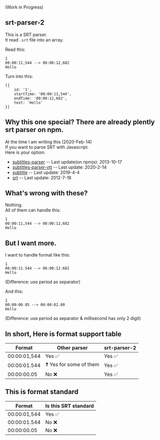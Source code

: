 (Work in Progress)
## srt-parser-2
This is a SRT parser.    
It read `.srt` file into an array.    


Read this:
```
1
00:00:11,544 --> 00:00:12,682
Hello
```

Turn into this:
```
[{
    id: '1',
    startTime: '00:00:11,544',
    endTime: '00:00:12,682',
    text: 'Hello' 
}]
```

## Why this one special? There are already plently srt parser on npm.
At the time I am writing this (2020-Feb-14)     
If you want to parse SRT with Javascript.  
Here is your option:  

* [subtitles-parser](https://www.npmjs.com/package/subtitles-parser) -- Last update(on npmjs): 2013-10-17
* [subtitles-parser-vtt](https://www.npmjs.com/package/subtitles-parser-vtt) -- Last update: 2020-2-14
* [subtitle](https://www.npmjs.com/package/subtitle) -- Last update:  2019-4-4
* [srt](https://www.npmjs.com/package/srt) -- Last update: 2012-7-18

## What's wrong with these?
Nothing.    
All of them can handle this: 
```
1
00:00:11,544 --> 00:00:12,682
Hello
```


## But I want more.  
I want to handle format like this:   
```
1
00:00:11.544 --> 00:00:12.682
Hello
```
(Difference: use period as separator)   


And this:  
```
1
00:00:00.05 --> 00:00:02.00
Hello
```  
(Difference: use period as separator & millisecond has only 2 digit)

## In short, Here is format support table
| Format       | Other parser         | srt-parser-2 |
|--------------|----------------------|--------------|
| 00:00:01,544 | Yes :white_check_mark:                 | Yes    :white_check_mark:      |
| 00:00:01.544 | :question: Yes for some of them | Yes     :white_check_mark:     |
| 00:00:00.05  | No    :x:               | Yes    :white_check_mark:      |

## This is format standard
| Format       | Is this SRT standard |
|--------------|----------------------|
| 00:00:01,544 | Yes  :white_check_mark:                | 
| 00:00:01.544 | No    :x:                |
| 00:00:00.05  | No     :x:               |

